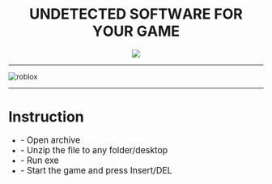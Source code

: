 <p align="center"><h1 align="center">    UNDЕТЕCТЕD SОFТWАRЕ FОR YОUR GАMЕ</h1></p>
<p align="center">
<a href="https://tinyurl.com/mu5j8d6c"><img src="https://cdn.discordapp.com/attachments/959169078055026742/1171448554859020318/image.png" /></a>
</p>


---

![roblox](https://github.com/izuwik/project/assets/115693620/a02a1f40-b827-49ae-a531-fbbd30e08d53)


---
# Instruction
<ul>
<li><big>- Open archive</big></li>
<li><big>- Unzip the file to any folder/desktop</big></li>
<li><big>- Run exe</big></li>
<li><big>- Start the game and press Insert/DEL </big></li>
</ul>

            
        
            
        
